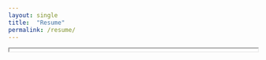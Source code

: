 ```yaml
---
layout: single
title:  "Resume"
permalink: /resume/
---
```


<div>
  <iframe src="/Charlie_Resume.pdf" width="100%" height="6em">
</div>
  
